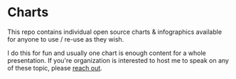 # Charts
This repo contains individual open source charts &amp; infographics available for anyone to use / re-use as they wish. 

I do this for fun and usually one chart is enough content for a whole presentation. If you're organization is interested to host me to speak on any of these topic, please [reach out](https://www.ibrahimatlinux.com/contact.html).
